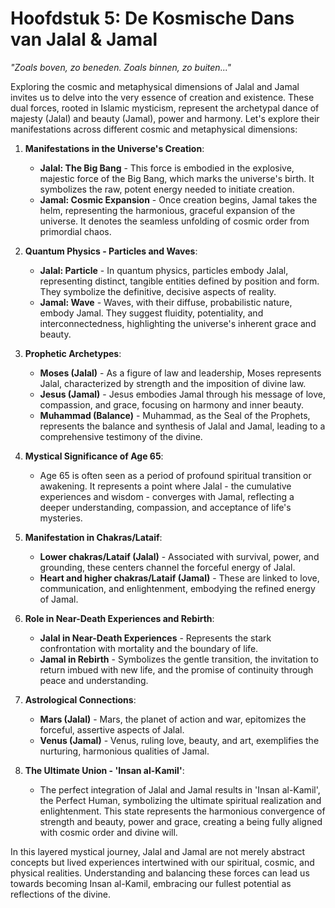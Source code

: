 # Hoofdstuk 5: De Kosmische Dans van Jalal & Jamal

*"Zoals boven, zo beneden. Zoals binnen, zo buiten..."*

Exploring the cosmic and metaphysical dimensions of Jalal and Jamal invites us to delve into the very essence of creation and existence. These dual forces, rooted in Islamic mysticism, represent the archetypal dance of majesty (Jalal) and beauty (Jamal), power and harmony. Let's explore their manifestations across different cosmic and metaphysical dimensions:

1. **Manifestations in the Universe's Creation**:
   - **Jalal: The Big Bang** - This force is embodied in the explosive, majestic force of the Big Bang, which marks the universe's birth. It symbolizes the raw, potent energy needed to initiate creation.
   - **Jamal: Cosmic Expansion** - Once creation begins, Jamal takes the helm, representing the harmonious, graceful expansion of the universe. It denotes the seamless unfolding of cosmic order from primordial chaos.

2. **Quantum Physics - Particles and Waves**:
   - **Jalal: Particle** - In quantum physics, particles embody Jalal, representing distinct, tangible entities defined by position and form. They symbolize the definitive, decisive aspects of reality.
   - **Jamal: Wave** - Waves, with their diffuse, probabilistic nature, embody Jamal. They suggest fluidity, potentiality, and interconnectedness, highlighting the universe's inherent grace and beauty.

3. **Prophetic Archetypes**:
   - **Moses (Jalal)** - As a figure of law and leadership, Moses represents Jalal, characterized by strength and the imposition of divine law.
   - **Jesus (Jamal)** - Jesus embodies Jamal through his message of love, compassion, and grace, focusing on harmony and inner beauty.
   - **Muhammad (Balance)** - Muhammad, as the Seal of the Prophets, represents the balance and synthesis of Jalal and Jamal, leading to a comprehensive testimony of the divine.

4. **Mystical Significance of Age 65**:
   - Age 65 is often seen as a period of profound spiritual transition or awakening. It represents a point where Jalal - the cumulative experiences and wisdom - converges with Jamal, reflecting a deeper understanding, compassion, and acceptance of life's mysteries.

5. **Manifestation in Chakras/Lataif**:
   - **Lower chakras/Lataif (Jalal)** - Associated with survival, power, and grounding, these centers channel the forceful energy of Jalal.
   - **Heart and higher chakras/Lataif (Jamal)** - These are linked to love, communication, and enlightenment, embodying the refined energy of Jamal.

6. **Role in Near-Death Experiences and Rebirth**:
   - **Jalal in Near-Death Experiences** - Represents the stark confrontation with mortality and the boundary of life.
   - **Jamal in Rebirth** - Symbolizes the gentle transition, the invitation to return imbued with new life, and the promise of continuity through peace and understanding.

7. **Astrological Connections**:
   - **Mars (Jalal)** - Mars, the planet of action and war, epitomizes the forceful, assertive aspects of Jalal.
   - **Venus (Jamal)** - Venus, ruling love, beauty, and art, exemplifies the nurturing, harmonious qualities of Jamal.

8. **The Ultimate Union - 'Insan al-Kamil'**:
   - The perfect integration of Jalal and Jamal results in 'Insan al-Kamil', the Perfect Human, symbolizing the ultimate spiritual realization and enlightenment. This state represents the harmonious convergence of strength and beauty, power and grace, creating a being fully aligned with cosmic order and divine will.

In this layered mystical journey, Jalal and Jamal are not merely abstract concepts but lived experiences intertwined with our spiritual, cosmic, and physical realities. Understanding and balancing these forces can lead us towards becoming Insan al-Kamil, embracing our fullest potential as reflections of the divine.